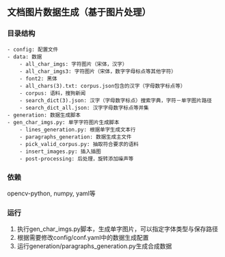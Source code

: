 ## 文档图片数据生成（基于图片处理）
### 目录结构
```
- config: 配置文件
- data: 数据
    - all_char_imgs: 字符图片（宋体，汉字）
    - all_char_imgs3: 字符图片（宋体，数字字母标点等其他字符）
    - font2: 黑体
    - all_chars(3).txt: corpus.json包含的汉字（字母数字标点等）
    - corpus: 语料，搜狗新闻
    - search_dict(3).json: 汉字（字母数字标点）搜索字典，字符－单字图片路径
    - search_dict_all.json: 汉字字母数字标点等并集
- generation: 数据生成脚本
- gen_char_imgs.py: 单字字符图片生成脚本
    - lines_generation.py: 根据单字生成文本行
    - paragraphs_generation: 数据生成主文件
    - pick_valid_corpus.py: 抽取符合要求的语料
    - insert_images.py: 插入插图
    - post-processing: 后处理，旋转添加噪声等
```

### 依赖
opencv-python, numpy, yaml等

### 运行
1. 执行gen_char_imgs.py脚本，生成单字图片，可以指定字体类型与保存路径
2. 根据需要修改config/conf.yaml中的数据生成配置
3. 运行generation/paragraphs_generation.py生成合成数据